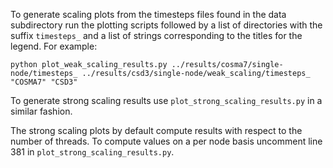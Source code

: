 To generate scaling plots from the timesteps files found in the data subdirectory run the plotting scripts followed by a list of directories with the suffix `timesteps_` and a list of strings corresponding to the titles for the legend. For example:

```
python plot_weak_scaling_results.py ../results/cosma7/single-node/timesteps_ ../results/csd3/single-node/weak_scaling/timesteps_ "COSMA7" "CSD3"
```

To generate strong scaling results use `plot_strong_scaling_results.py` in a similar fashion.

The strong scaling plots by default compute results with respect to the number of threads. To compute values on a per node basis uncomment line 381 in `plot_strong_scaling_results.py`.
